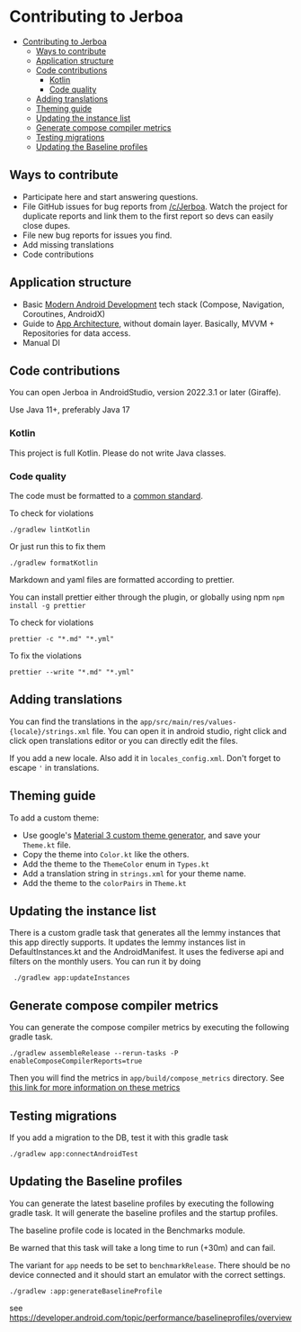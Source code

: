 # Contributing to Jerboa

<!-- prettier-ignore-start -->

<!-- TOC -->
* [Contributing to Jerboa](#contributing-to-jerboa)
  * [Ways to contribute](#ways-to-contribute)
  * [Application structure](#application-structure)
  * [Code contributions](#code-contributions)
    * [Kotlin](#kotlin)
    * [Code quality](#code-quality)
  * [Adding translations](#adding-translations)
  * [Theming guide](#theming-guide)
  * [Updating the instance list](#updating-the-instance-list)
  * [Generate compose compiler metrics](#generate-compose-compiler-metrics)
  * [Testing migrations](#testing-migrations)
  * [Updating the Baseline profiles](#updating-the-baseline-profiles)
<!-- TOC -->

<!-- prettier-ignore-end -->

## Ways to contribute

- Participate here and start answering questions.
- File GitHub issues for bug reports from [/c/Jerboa](https://lemmy.ml/c/jerboa). Watch the project for duplicate reports and link them to the first report so devs can easily close dupes.
- File new bug reports for issues you find.
- Add missing translations
- Code contributions

## Application structure

- Basic [Modern Android Development](https://developer.android.com/series/mad-skills) tech stack (Compose, Navigation, Coroutines, AndroidX)
- Guide to [App Architecture](https://developer.android.com/topic/architecture), without domain layer. Basically, MVVM + Repositories for data access.
- Manual DI

## Code contributions

You can open Jerboa in AndroidStudio, version 2022.3.1 or later (Giraffe).

Use Java 11+, preferably Java 17

### Kotlin

This project is full Kotlin. Please do not write Java classes.

### Code quality

The code must be formatted to a [common standard](https://pinterest.github.io/ktlint/0.49.1/rules/standard/).

To check for violations

```shell
./gradlew lintKotlin
```

Or just run this to fix them

```shell
./gradlew formatKotlin
```

Markdown and yaml files are formatted according to prettier.

You can install prettier either through the plugin, or globally using npm `npm install -g prettier`

To check for violations

```shell
prettier -c "*.md" "*.yml"
```

To fix the violations

```shell
prettier --write "*.md" "*.yml"
```

## Adding translations

You can find the translations in the `app/src/main/res/values-{locale}/strings.xml` file.
You can open it in android studio, right click and click open translations editor or you can
directly edit the files.

If you add a new locale. Also add it in `locales_config.xml`. Don't forget to escape `'` in translations.

## Theming guide

To add a custom theme:

- Use google's [Material 3 custom theme generator](https://m3.material.io/theme-builder#/custom), and save your `Theme.kt` file.
- Copy the theme into `Color.kt` like the others.
- Add the theme to the `ThemeColor` enum in `Types.kt`
- Add a translation string in `strings.xml` for your theme name.
- Add the theme to the `colorPairs` in `Theme.kt`

## Updating the instance list

There is a custom gradle task that generates all the lemmy instances that this app directly supports.
It updates the lemmy instances list in DefaultInstances.kt and the AndroidManifest.
It uses the fediverse api and filters on the monthly users.
You can run it by doing

```shell
 ./gradlew app:updateInstances
```

## Generate compose compiler metrics

You can generate the compose compiler metrics by executing the following gradle task.

```shell
./gradlew assembleRelease --rerun-tasks -P enableComposeCompilerReports=true
```

Then you will find the metrics in `app/build/compose_metrics` directory.
See [this link for more information on these metrics](https://github.com/androidx/androidx/blob/androidx-main/compose/compiler/design/compiler-metrics.md)

## Testing migrations

If you add a migration to the DB, test it with this gradle task

```shell
./gradlew app:connectAndroidTest
```

## Updating the Baseline profiles

You can generate the latest baseline profiles by executing the following gradle task.
It will generate the baseline profiles and the startup profiles.

The baseline profile code is located in the Benchmarks module.

Be warned that this task will take a long time to run (+30m) and can fail.

The variant for `app` needs to be set to `benchmarkRelease`.
There should be no device connected and it should start an emulator with the correct settings.

```shell
./gradlew :app:generateBaselineProfile
```

see https://developer.android.com/topic/performance/baselineprofiles/overview
